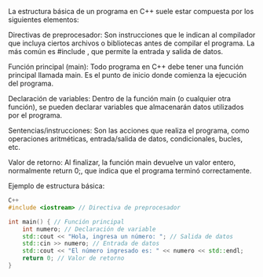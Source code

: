 La estructura básica de un programa en C++ suele estar compuesta por los siguientes elementos:

Directivas de preprocesador:
Son instrucciones que le indican al compilador que incluya ciertos archivos o bibliotecas antes de compilar el programa. La más común es #include <iostream>, que permite la entrada y salida de datos.

Función principal (main):
Todo programa en C++ debe tener una función principal llamada main. Es el punto de inicio donde comienza la ejecución del programa.

Declaración de variables:
Dentro de la función main (o cualquier otra función), se pueden declarar variables que almacenarán datos utilizados por el programa.

Sentencias/instrucciones:
Son las acciones que realiza el programa, como operaciones aritméticas, entrada/salida de datos, condicionales, bucles, etc.

Valor de retorno:
Al finalizar, la función main devuelve un valor entero, normalmente return 0;, que indica que el programa terminó correctamente.

Ejemplo de estructura básica:
```c++
C++
#include <iostream> // Directiva de preprocesador

int main() { // Función principal
    int numero; // Declaración de variable
    std::cout << "Hola, ingresa un número: "; // Salida de datos
    std::cin >> numero; // Entrada de datos
    std::cout << "El número ingresado es: " << numero << std::endl;
    return 0; // Valor de retorno
}
```
